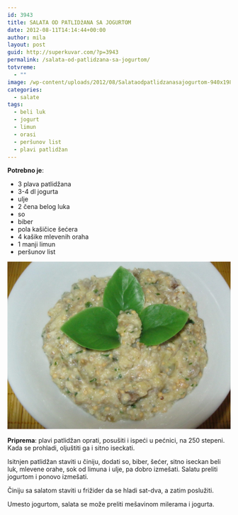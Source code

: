 ```yaml
---
id: 3943
title: SALATA OD PATLIDžANA SA JOGURTOM
date: 2012-08-11T14:14:44+00:00
author: mila
layout: post
guid: http://superkuvar.com/?p=3943
permalink: /salata-od-patlidzana-sa-jogurtom/
totvreme:
  - ""
image: /wp-content/uploads/2012/08/Salataodpatlidzanasajogurtom-940x198.jpg
categories:
  - salate
tags:
  - beli luk
  - jogurt
  - limun
  - orasi
  - peršunov list
  - plavi patlidžan
---
```

**Potrebno je**:

  * 3 plava patlidžana
  * 3-4 dl jogurta
  * ulje
  * 2 čena belog luka
  * so
  * biber
  * pola kašičice šećera
  * 4 kašike mlevenih oraha
  * 1 manji limun
  * peršunov list

![Salata od patlidzana sa jogurtom](/wp-content/uploads/2012/08/Salataodpatlidzanasajogurtom-1024x768.jpg)

**Priprema**: plavi patlidžan oprati, posušiti i ispeći u pećnici, na 250 stepeni. Kada se prohladi, oljuštiti ga i sitno iseckati.

Isitnjen patlidžan staviti u činiju, dodati so, biber, šećer, sitno iseckan beli luk, mlevene orahe, sok od limuna i ulje, pa dobro izmešati. Salatu preliti jogurtom i ponovo izmešati.

Činiju sa salatom staviti u frižider da se hladi sat-dva, a zatim poslužiti.

Umesto jogurtom, salata se može preliti mešavinom milerama i jogurta.